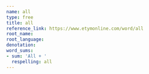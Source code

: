 ```yaml
---
name: all
type: free
title: all
reference_link: https://www.etymonline.com/word/all
root_name: 
root_language: 
denotation: 
word_sums:
- sum: 'All + '
  respelling: all
---
```

